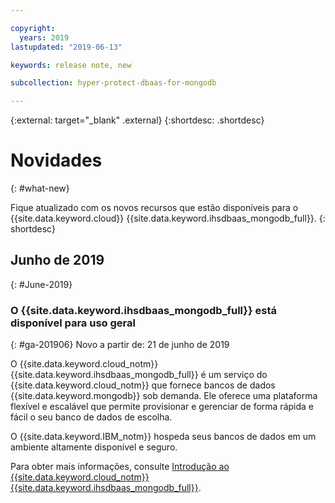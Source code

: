 ```yaml
---

copyright:
  years: 2019
lastupdated: "2019-06-13"

keywords: release note, new

subcollection: hyper-protect-dbaas-for-mongodb

---
```


{:external: target="_blank" .external}
{:shortdesc: .shortdesc}


# Novidades
{: #what-new}

Fique atualizado com os novos recursos que estão disponíveis para o {{site.data.keyword.cloud}} {{site.data.keyword.ihsdbaas_mongodb_full}}.
{: shortdesc}

## Junho de 2019
{: #June-2019}

### O {{site.data.keyword.ihsdbaas_mongodb_full}} está disponível para uso geral
{: #ga-201906}
Novo a partir de: 21 de junho de 2019

O {{site.data.keyword.cloud_notm}} {{site.data.keyword.ihsdbaas_mongodb_full}} é um serviço do {{site.data.keyword.cloud_notm}} que fornece bancos de dados {{site.data.keyword.mongodb}} sob demanda. Ele oferece uma plataforma flexível e escalável que permite provisionar e gerenciar
de forma rápida e fácil o seu banco de dados de escolha.

O {{site.data.keyword.IBM_notm}} hospeda seus bancos de dados em um ambiente altamente disponível e seguro.

Para obter mais informações, consulte [Introdução ao {{site.data.keyword.cloud_notm}} {{site.data.keyword.ihsdbaas_mongodb_full}}](/docs/services/hyper-protect-dbaas-for-mongodb?topic=hyper-protect-dbaas-for-mongodb-gettingstarted).

